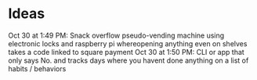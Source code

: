 # Ideas

Oct 30 at 1:49 PM: Snack overflow pseudo-vending machine using electronic locks and raspberry pi whereopening anything even on shelves takes a code linked to square payment
Oct 30 at 1:50 PM: CLI or app that only says No. and tracks days where you havent done anything on a list of habits / behaviors

